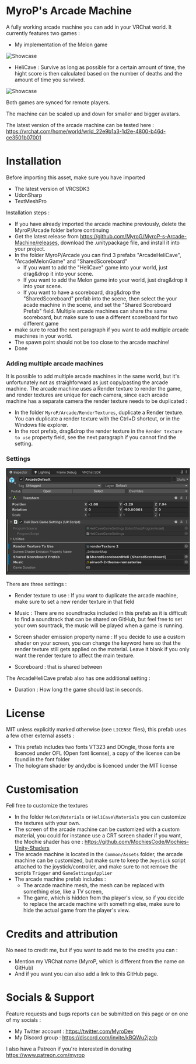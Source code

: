 # MyroP's Arcade Machine

A fully working arcade machine you can add in your VRChat world.
It currently features two games :

- My implementation of the Melon game

![Showcase](https://github.com/MyroG/MyroP-s-Arcade-Machine/blob/master/Doc/fruit.gif)

- HeliCave : Survive as long as possible for a certain amount of time, the hight score is then calculated based on the number of deaths and the amount of time you survived.

![Showcase](https://github.com/MyroG/MyroP-s-Arcade-Machine/blob/master/Doc/heli.gif)

Both games are synced for remote players.

The machine can be scaled up and down for smaller and bigger avatars.

The latest version of the arcade machine can be tested here : https://vrchat.com/home/world/wrld_22e9b1a3-1d2e-4800-b46d-ce3501b07001

# Installation

Before importing this asset, make sure you have imported
- The latest version of VRCSDK3
- UdonSharp
- TextMeshPro

Installation steps :
- If you have already imported the arcade machine previously, delete the MyroP/Arcade folder before continuing
- Get the latest release from https://github.com/MyroG/MyroP-s-Arcade-Machine/releases, download the .unitypackage file, and install it into your project.
- In the folder MyroP/Arcade you can find 3 prefabs "ArcadeHeliCave", "ArcadeMelonGame" and "SharedScoreboard"
    - If you want to add the "HeliCave" game into your world, just drag&drop it into your scene.
    - If you want to add the Melon game into your world, just drag&drop it into your scene.
    - If you want to have a scoreboard, drag&drop the "SharedScoreboard" prefab into the scene, then select the your acade machine in the scene, and set the "Shared Scoreboard Prefab" field. Multiple arcade machines can share the same scoreboard, but make sure to use a different scoreboard for two different game
- make sure to read the next paragraph if you want to add multiple arcade machines in your world.
- The spawn point should not be too close to the arcade machine!
- Done

### Adding multiple arcade machines

It is possible to add multiple arcade machines in the same world, but it's unfortunately not as straighforward as just copy/pasting the arcade machine.
The arcade machine uses a Render texture to render the game, and render textures are unique for each camera, since each arcade machine has a separate camera the render texture needs to be duplicated :
- In the folder `MyroP/Arcade/RenderTextures`, duplicate a Render texture. You can duplicate a render texture with the Ctrl+D shortcut, or in the Windows file explorer.
- In the root prefab, drag&drop the render texture in the `Render texture to use` property field, see the next paragraph if you cannot find the setting.

### Settings

![Settings](https://github.com/MyroG/MyroP-s-Arcade-Machine/blob/master/Doc/settings.png)

There are three settings :
- Render texture to use : If you want to duplicate the arcade machine, make sure to set a new render texture in that field

- Music : There are no soundtracks included in this prefab as it is difficult to find a soundtrack that can be shared on GitHub, but feel free to set your own sountrack, the music will be played when a game is running.
- Screen shader emission property name : If you decide to use a custom shader on your screen, you can change the keyword here so that the render texture still gets applied on the material. Leave it blank if you only want the render texture to affect the main texture.
- Scoreboard :  that is shared between 

The ArcadeHeliCave prefab also has one additional setting :
- Duration : How long the game should last in seconds.

# License

MIT unless explicitly marked otherwise (see `LICENSE` files), this prefab uses a few other external assets :
- This prefab includes two fonts VT323 and DOngle, those fonts are licenced under OFL (Open font license), a copy of the license can be found in the font folder
- The hologram shader by andydbc is licenced under the MIT license

# Customisation

Fell free to customize the textures
- In the folder `Melon\Materials` or `HeliCave\Materials` you can customize the textures with your own.
- The screen of the arcade machine can be customized with a custom material, you could for instance use a CRT screen shader if you want, the Mochie shader has one : https://github.com/MochiesCode/Mochies-Unity-Shaders
- The arcade machine is located in the `Common/Assets` folder, the arcade machine can be customized, but make sure to keep the `Joystick` script attached to the joystick/controller, and make sure to not remove the scripts `Trigger` and `GameSettingsApplier`
- The arcade machine prefab includes :
    - The arcade machine mesh, the mesh can be replaced with something else, like a TV screen, 
    - The game, which is hidden from tha player's view, so if you decide to replace the arcade machine with something else, make sure to hide the actual game from the player's view.

# Credits and attribution

No need to credit me, but if you want to add me to the credits you can :
- Mention my VRChat name (MyroP, which is different from the name on GitHub)
- And if you want you can also add a link to this GitHub page.

# Socials & Support

Feature requests and bugs reports can be submitted on this page or on one of my socials :
- My Twitter account : https://twitter.com/MyroDev
- My Discord group : https://discord.com/invite/kBQWu2jzcb

I also have a Patreon if you're interested in donating https://www.patreon.com/myrop
